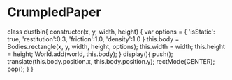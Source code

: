 # CrumpledPaper

class dustbin{
    constructor(x, y, width, height) {
        var options = {
            'isStatic': true,
            'restitution':0.3,
            'friction':1.0,
            'density':1.0
        }
        this.body = Bodies.rectangle(x, y, width, height, options);
        this.width = width;
        this.height = height;
        World.add(world, this.body);
      }
      display(){
        push();
        translate(this.body.position.x, this.body.position.y);
        rectMode(CENTER);
        pop();
      }
}